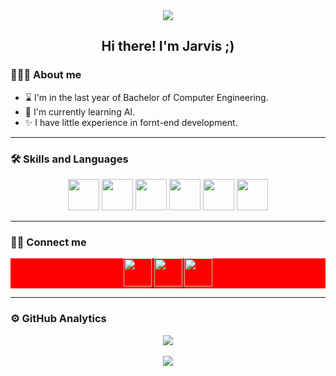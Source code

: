 <div align="center">
  <img src="https://media.giphy.com/media/L1R1tvI9svkIWwpVYr/giphy.gif" />
</div>
<div align="center">
  <h2>Hi there! I'm Jarvis ;)</h2>
</div>

### 👨🏻‍💻 About me
- ⌛ I'm in the last year of Bachelor of Computer Engineering.
- 🔭 I'm currently learning AI.
- ✨ I have little experience in fornt-end development.
<hr></hr>

### 🛠 Skills and Languages
<div align="center">
  <img src="https://cdn.jsdelivr.net/gh/devicons/devicon/icons/cplusplus/cplusplus-plain.svg" width="50px"/>
  <img src="https://cdn.jsdelivr.net/gh/devicons/devicon/icons/python/python-original-wordmark.svg" width="50px"/>
  <img src="https://cdn.jsdelivr.net/gh/devicons/devicon/icons/java/java-original-wordmark.svg" width="50px"/>
  <img src="https://cdn.jsdelivr.net/gh/devicons/devicon/icons/html5/html5-plain-wordmark.svg" width="50px"/>
  <img src="https://cdn.jsdelivr.net/gh/devicons/devicon/icons/css3/css3-plain-wordmark.svg" width="50px"/>
  <img src="https://cdn.jsdelivr.net/gh/devicons/devicon/icons/mysql/mysql-original-wordmark.svg" width="50px"/>
</div>
<hr></hr>

### 🤝🏻 Connect me
<div align="center" style="background-color:red;">
  <a href=" www.linkedin.com/in/amir-mohammad-safari">
    <img src="https://cdn.jsdelivr.net/gh/devicons/devicon/icons/linkedin/linkedin-original.svg" width="45px"/>
  </a>
  <a href="https://github.com/JARVIS-AI">
    <img src="https://play-lh.googleusercontent.com/PCpXdqvUWfCW1mXhH1Y_98yBpgsWxuTSTofy3NGMo9yBTATDyzVkqU580bfSln50bFU" width="45px"/>
  </a>
  <a href="ams.h4ck3r@gmail.com">
    <img src="https://upload.wikimedia.org/wikipedia/commons/7/7e/Gmail_icon_%282020%29.svg" width="45px"/>
  </a>
</div>
<hr></hr>

### ⚙️  GitHub Analytics
<div align="center">
  <a href="https://git.io/streak-stats">
    <img align="center" src="https://github-readme-streak-stats.herokuapp.com/?user=JARVIS-AI&theme=dark" />
  </a>
</div>
<br>
<div align="center">
  <a href="[https://git.io/streak-stats](https://github.com/anuraghazra/github-readme-stats)">
    <img align="center" src="https://github-readme-stats.vercel.app/api/top-langs/?username=JARVIS-AI&layout=compact&theme=dark&show_icons=true" />
  </a>
</div>
